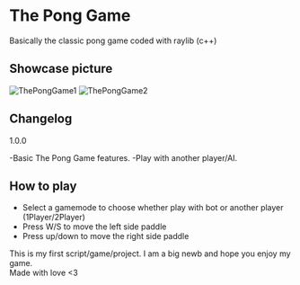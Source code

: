 # The Pong Game
Basically the classic pong game coded with raylib (c++)

## Showcase picture

![ThePongGame1](https://user-images.githubusercontent.com/106764867/186655327-ac85d163-3ecb-4334-8ebc-98bf4c8dad7c.png)
![ThePongGame2](https://user-images.githubusercontent.com/106764867/186655485-477669c3-e257-484b-a29a-a57f84654c74.png)

## Changelog
1.0.0

-Basic The Pong Game features.
-Play with another player/AI.

## How to play
- Select a gamemode to choose whether play with bot or another player (1Player/2Player) 
- Press W/S to move the left side paddle
- Press up/down to move the right side paddle

This is my first script/game/project. I am a big newb and hope you enjoy my game.  
Made with love <3
